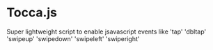 Tocca.js
========

Super lightweight script to enable jsavascript events like 'tap' 'dbltap' 'swipeup'  'swipedown'  'swipeleft'  'swiperight'
